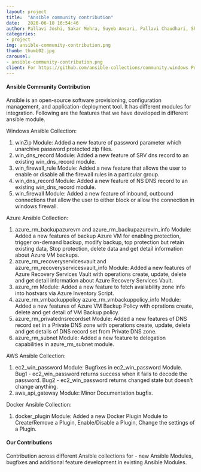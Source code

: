 ```yaml
---
layout: project
title:  "Ansible community contribution"
date:   2020-06-10 16:54:46
author: Pallavi Joshi, Sakar Mehra, Suyeb Ansari, Pallavi Chaudhari, Shwetali Berad, Nikhil Patne
categories:
- project
img: ansible-community-contribution.png
thumb: thumb02.jpg
carousel:
- ansible-community-contribution.png
client: For https://github.com/ansible-collections/community.windows Pull requests - 90, 112, 127, 131, 136 For https://github.com/ansible-collections/azure Pull request - 243, 248, 254, 264, 271, 286 For https://github.com/ansible-collections/community.aws Pull request - 283, 291 For https://github.com/ansible-collections/community.docker Pull request - 95
---
```


#### Ansible Community Contribution
Ansible is an open-source software provisioning, configuration management, and application-deployment tool. It has different modules for integration. Following are the features that we have developed in different ansible module.

Windows Ansible Collection:
1. winZip Module: Added a new feature of password parameter which unarchive password protected zip files.
2. win_dns_record Module: Added a new feature of SRV dns record to an existing win_dns_record module.
3. win_firewall_rule Module: Added a new feature that allows the user to enable or disable all the firewall rules in a particular group.
4. win_dns_record Module: Added a new feature of NS DNS record to an existing win_dns_record module.
5. win_firewall Module: Added a new feature of inbound, outbound connections that allow the user to either block or allow the connection in windows firewall. 

Azure Ansible Collection:
1. azure_rm_backupazurevm and azure_rm_backupazurevm_info Module: Added a new features of backup Azure VM for enabling protection, trigger on-demand backup, modify backup, top protection but retain existing data, Stop protection, delete data and get detail information about Azure VM backups.
2. azure_rm_recoveryservicesvault and azure_rm_recoveryservicesvault_info Module: Added a new features of Azure Recovery Services Vault with operations create, update, delete and get detail information about Azure Recovery Services Vault.
3. azure_rm Module: Added a new feature to fetch availability zone info into hostvars via Azure Inventory Script.
4. azure_rm_vmbackuppolicy azure_rm_vmbackuppolicy_info Module: Added a new features of Azure VM Backup Policy with oprations create, delete and get detail of VM Backup policy.
5. azure_rm_privatednsrecordset Module: Added a new features of DNS record set in a Private DNS zone with operations create, update, deleta and get details of DNS record set from Private DNS zone.
6. azure_rm_subnet Module: Added a new feature to delegation capabilities in azure_rm_subnet module.

AWS Ansible Collection:
1. ec2_win_password Module: Bugfixes in ec2_win_password Module. Bug1 - ec2_win_password returns success when it fails to decode the password. Bug2 - ec2_win_password returns changed state but doesn't change anything.
2. aws_api_gateway Module: Minor Documentation bugfix.

Docker Ansible Collection:
1. docker_plugin Module: Added a new Docker Plugin Module to Create/Remove a Plugin, Enable/Disable a Plugin, Change the settings of a Plugin.

#### Our Contributions
Contribution across different Ansible collections for - new Ansible Modules, bugfixes and additional feature development in existing Ansible Modules.